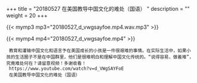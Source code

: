 +++
title = "20180527  在美国教导中国文化的难处（国语） "
description = ""
weight = 20
+++

{{< mymp3 mp3="20180527_d_vwgsayfoe.mp4.wav.mp3" >}}

{{< mymp4 mp4="20180527_d_vwgsayfoe.mp4" >}}

     教育和灌输中国文化和语言予在美国成长的小孩是一件很艰难的事情。在实际生活中，如果小孩的生活圈子不是在中国群里，他们是很难明白和理解中国文化传统的。“说得容易，做着难”，究竟难处何在？请留意视频！多谢收看！ 
     https://www.youtube.com/watch?v=d_VWgSAYFoE 
     在美国教导中国文化的难处（国语） 
